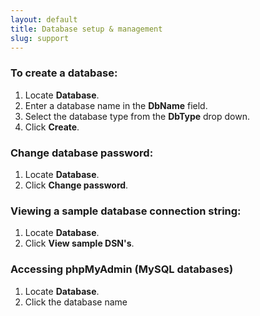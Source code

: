 ```yaml
---
layout: default
title: Database setup & management
slug: support
---
```

### To create a database:

1.  Locate **Database**.
2.  Enter a database name in the **DbName** field.
3.  Select the database type from the **DbType** drop down.
4.  Click **Create**.

### Change database password:

1.  Locate **Database**.
2.  Click **Change password**.

### Viewing a sample database connection string:

1.  Locate **Database**.
2.  Click **View sample DSN's**.

### Accessing phpMyAdmin (MySQL databases)
1.  Locate **Database**.
2.  Click the database name